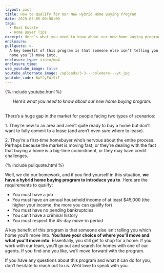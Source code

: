 ```yaml
---
layout: post
title: How to Qualify for Our New Hybrid Home Buying Program
date: 2020-03-05 00:00:00
tags:
  - Real Estate
  - Home Buyer Tips
excerpt: Here’s what you need to know about our new home buying program.
enclosure:
pullquote: >-
  A key benefit of this program is that someone else isn’t telling you which
  home you’ll move into.
enclosure_type: video/mp4
enclosure_time:
use_youtube_image: false
youtube_alternate_image: /uploads/3-3---colemere---yt.jpg
youtube_code: 6wYlyFWi9iI
---
```


{% include youtube.html %}

<center><em>Here’s what you need to know about our new home buying program.</em></center>

<br>There’s a huge gap in the market for people facing two types of scenarios:

1\. They’re new to an area and aren’t quite ready to buy a home but don’t want to fully commit to a lease (and aren’t even sure where to lease).

2\. They’re a first-time homebuyer who’s nervous about the entire process. Perhaps because the market is moving fast, or they’re dealing with the fact that buying a home is a big-time commitment, or they may have credit challenges.

{% include pullquote.html %}

Well, we did our homework, and if you find yourself in this situation, **we have a hybrid home buying program to introduce you to**. Here are the requirements to qualify:

* You must have a job
* You must have an annual household income of at least $45,000 (the higher your income, the more you can qualify for)
* You must have no pending bankruptcies
* You can’t have a criminal history
* You must respect the 45-day move-in period

A key benefit of this program is that someone else isn’t telling you which home you’ll move into. **You have your choice of where you’ll move and what you’ll move into**. Essentially, you still get to shop for a home. If you work with our team, you’ll go out and search for homes with one of our agents. If you find one you like, we’ll move forward with the program.

If you have any questions about this program and what it can do for you, don’t hesitate to reach out to us. We’d love to speak with you.